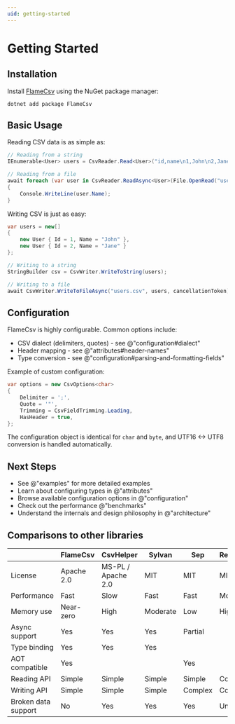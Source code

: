 ```yaml
---
uid: getting-started
---
```


# Getting Started

## Installation

Install [FlameCsv](https://www.nuget.org/packages/FlameCsv) using the NuGet package manager:

```shell
dotnet add package FlameCsv
```

## Basic Usage

Reading CSV data is as simple as:

```cs
// Reading from a string
IEnumerable<User> users = CsvReader.Read<User>("id,name\n1,John\n2,Jane");

// Reading from a file
await foreach (var user in CsvReader.ReadAsync<User>(File.OpenRead("users.csv"))
{
    Console.WriteLine(user.Name);
}
```

Writing CSV is just as easy:

```cs
var users = new[]
{
    new User { Id = 1, Name = "John" },
    new User { Id = 2, Name = "Jane" }
};

// Writing to a string
StringBuilder csv = CsvWriter.WriteToString(users);

// Writing to a file
await CsvWriter.WriteToFileAsync("users.csv", users, cancellationToken);
```

## Configuration

FlameCsv is highly configurable. Common options include:
- CSV dialect (delimiters, quotes) - see @"configuration#dialect"
- Header mapping - see @"attributes#header-names"
- Type conversion - see @"configuration#parsing-and-formatting-fields"

Example of custom configuration:

```cs
var options = new CsvOptions<char>
{
    Delimiter = ';',
    Quote = '"',
    Trimming = CsvFieldTrimming.Leading,
    HasHeader = true,
};
```

The configuration object is identical for `char` and `byte`, and UTF16 <-> UTF8 conversion is handled automatically.

## Next Steps

- See @"examples" for more detailed examples
- Learn about configuring types in @"attributes"
- Browse available configuration options in @"configuration"
- Check out the performance @"benchmarks"
- Understand the internals and design philosophy in @"architecture"

## Comparisons to other libraries

|                     | FlameCsv   | CsvHelper          | Sylvan   | Sep     | RecordParser |
| ------------------- | ---------- | ------------------ | -------- | ------- | ------------ |
| License             | Apache 2.0 | MS-PL / Apache 2.0 | MIT      | MIT     | MIT          |
| Performance         | Fast       | Slow               | Fast     | Fast    | Moderate     |
| Memory use          | Near-zero  | High               | Moderate | Low     | High         |
| Async support       | Yes        | Yes                | Yes      | Partial |              |
| Type binding        | Yes        | Yes                | Yes      |         |              |
| AOT compatible      | Yes        |                    |          | Yes     |              |
| Reading API         | Simple     | Simple             | Simple   | Simple  | Complex      |
| Writing API         | Simple     | Simple             | Simple   | Complex | Complex      |
| Broken data support | No         | Yes                | Yes      | Yes     | Unknown      |
